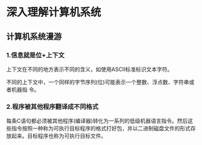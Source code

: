 # 深入理解计算机系统

## 计算机系统漫游

### 1.信息就是位+上下文

上下文在不同的地方表示不同的含义，如使用ASCII标准标识文本字符。

不同的上下文中，一个同样的字节序列(位)可能表示一个整数、浮点数、字符串或者机器指 令。

### 2.程序被其他程序翻译成不同格式

每条C语句都必须被其他程序(编译器)转化为一系列的低级机器语言指令。然后这些指令按照一种称为可执行目标程序的格式打好包，并以二进制磁盘文件的形式存放起来。目标程序也称为可执行目标文件。